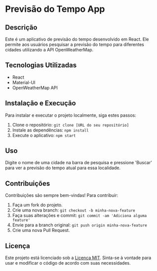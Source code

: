 # Previsão do Tempo App

## Descrição
Este é um aplicativo de previsão do tempo desenvolvido em React. Ele permite aos usuários pesquisar a previsão do tempo para diferentes cidades utilizando a API OpenWeatherMap.

## Tecnologias Utilizadas
- React
- Material-UI
- OpenWeatherMap API

## Instalação e Execução
Para instalar e executar o projeto localmente, siga estes passos:
1. Clone o repositório: `git clone [URL do seu repositório]`
2. Instale as dependências: `npm install`
3. Execute o aplicativo: `npm start`

## Uso
Digite o nome de uma cidade na barra de pesquisa e pressione 'Buscar' para ver a previsão do tempo atual para essa localidade.

## Contribuições
Contribuições são sempre bem-vindas! Para contribuir:
1. Faça um fork do projeto.
2. Crie uma nova branch: `git checkout -b minha-nova-feature`
3. Faça suas alterações e commit: `git commit -am 'Adiciona alguma feature'`
4. Envie para a branch original: `git push origin minha-nova-feature`
5. Crie uma nova Pull Request.

## Licença
Este projeto está licenciado sob a [Licença MIT](LICENSE). Sinta-se à vontade para usar e modificar o código de acordo com suas necessidades.